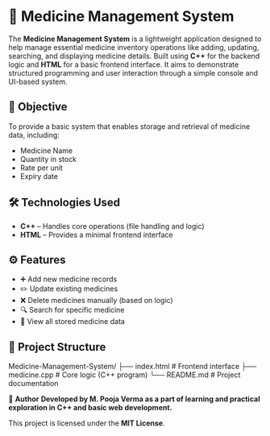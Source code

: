 # 💊 Medicine Management System

The **Medicine Management System** is a lightweight application designed to help manage essential medicine inventory operations like adding, updating, searching, and displaying medicine details.
Built using **C++** for the backend logic and **HTML** for a basic frontend interface.
It aims to demonstrate structured programming and user interaction through a simple console and UI-based system.

## 🎯 Objective

To provide a basic system that enables storage and retrieval of medicine data, including:
- Medicine Name
- Quantity in stock
- Rate per unit
- Expiry date

## 🛠️ Technologies Used

- **C++** – Handles core operations (file handling and logic)
- **HTML** – Provides a minimal frontend interface

## ⚙️ Features

- ➕ Add new medicine records
- ✏️ Update existing medicines
- ❌ Delete medicines manually (based on logic)
- 🔍 Search for specific medicine
- 📃 View all stored medicine data

## 📂 Project Structure

Medicine-Management-System/
├── index.html # Frontend interface
├── medicine.cpp # Core logic (C++ program)
└── README.md # Project documentation

👤 **Author**
**Developed by M. Pooja Verma as a part of learning and practical exploration in C++ and basic web development.**

This project is licensed under the **MIT License**.
